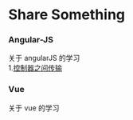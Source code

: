 # Share Something

### Angular-JS
关于 angularJS 的学习
<br />1.<a href="https://github.com/C-Rachel/Share/issues/1">控制器之间传输</a>

### Vue
关于 vue 的学习


